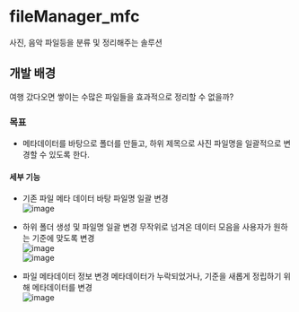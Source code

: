 # fileManager_mfc
사진, 음악 파일등을 분류 및 정리해주는 솔루션

## 개발 배경 
여행 갔다오면 쌓이는 수많은 파일들을 효과적으로 정리할 수 없을까?<br>

### 목표
- 메타데이터를 바탕으로 폴더를 만들고, 하위 제목으로 사진 파일명을 일괄적으로 변경할 수 있도록 한다.<br>

#### 세부 기능
- 기존 파일 메타 데이터 바탕 파일명 일괄 변경<br>
![image](https://user-images.githubusercontent.com/29244603/123584514-72b3c500-d81c-11eb-888b-73731363d0d5.png)<br>

- 하위 폴더 생성 및 파일명 일괄 변경
무작위로 넘겨온 데이터 모음을 사용자가 원하는 기준에 맞도록 변경<br>
![image](https://user-images.githubusercontent.com/29244603/123584848-0dac9f00-d81d-11eb-956d-07267ec66eb1.png)<br>
![image](https://user-images.githubusercontent.com/29244603/123584864-13a28000-d81d-11eb-80c9-cd6377f24fe0.png)<br>

- 파일 메타데이터 정보 변경
메타데이터가 누락되었거나, 기준을 새롭게 정립하기 위해 메타데이터를 변경<br>
![image](https://user-images.githubusercontent.com/29244603/123585148-a93e0f80-d81d-11eb-9f3b-cec2677ab96b.png)<br>
